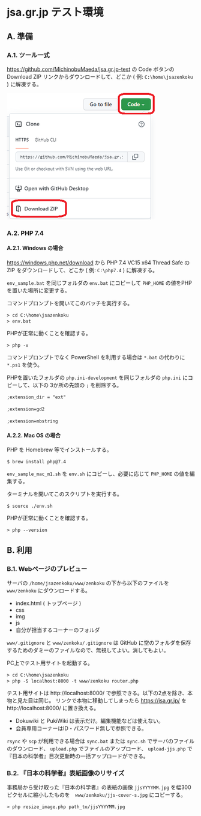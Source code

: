 # jsa.gr.jp テスト環境

## A. 準備

### A.1. ツール一式

https://github.com/MichinobuMaeda/jsa.gr.jp-test の Code ボタンの Download ZIP リンクからダウンロードして、どこか ( 例: `C:\home\jsazenkoku` ) に解凍する。

![Code - Download ZIP](local/code-dowload-zip.png)


### A.2. PHP 7.4

#### A.2.1. Windows の場合

<https://windows.php.net/download> から PHP 7.4 VC15 x64 Thread Safe の ZIP をダウンロードして、どこか ( 例: `C:\php7.4` ) に解凍する。

`env_sample.bat` を同じフォルダの `env.bat` にコピーして `PHP_HOME` の値をPHPを置いた場所に変更する。

コマンドプロンプトを開いてこのバッチを実行する。

    > cd C:\home\jsazenkoku
    > env.bat

PHPが正常に動くことを確認する。

    > php -v

コマンドプロンプトでなく PowerShell を利用する場合は `*.bat` の代わりに `*.ps1` を使う。

PHPを置いたフォルダの `php.ini-development` を同じフォルダの `php.ini` にコピーして、以下の 3か所の先頭の `;` を削除する。

    ;extension_dir = "ext"

    ;extension=gd2

    ;extension=mbstring


#### A.2.2. Mac OS の場合

PHP を Homebrew 等でインストールする。

    $ brew install php@7.4

`env_sample_mac_m1.sh` を `env.sh` にコピーし、必要に応じて `PHP_HOME` の値を編集する。

ターミナルを開いてこのスクリプトを実行する。

    $ source ./env.sh

PHPが正常に動くことを確認する。

    > php --version


## B. 利用

### B.1. Webページのプレビュー

サーバの `/home/jsazenkoku/www/zenkoku` の下から以下のファイルを `www/zenkoku` にダウンロードする。

- index.html ( トップページ )
- css
- img
- js
- 自分が担当するコーナーのフォルダ

`www/.gitignore` と `www/zenkoku/.gitignore` は GitHub に空のフォルダを保存するためのダミーのファイルなので、無視してよい。消してもよい。

PC上でテスト用サイトを起動する。

    > cd C:\home\jsazenkoku
    > php -S localhost:8000 -t www/zenkoku router.php

テスト用サイトは http://localhost:8000/ で参照できる。以下の2点を除き、本物と見た目は同じ。
リンクで本物に移動してしまったら https://jsa.gr.jp/ を http://localhost:8000/ に置き換える。

- Dokuwiki と PukiWiki は表示だけ。編集機能などは使えない。
- 会員専用コーナーはID・パスワード無しで参照できる。

`rsync` や `scp` が利用できる場合は `sync.bat` または `sync.sh` でサーバのファイルのダウンロード、 `upload.php` でファイルのアップロード、 `upload-jjs.php` で『日本の科学者』目次更新時の一括アップロードができる。

### B.2. 『日本の科学者』表紙画像のリサイズ

事務局から受け取った『日本の科学者』の表紙の画像 `jjsYYYYMM.jpg` を幅300ピクセルに縮小したものを　`www/zenkoku/jjs-cover-s.jpg` にコピーする。

    > php resize_image.php path_to/jjsYYYYMM.jpg
